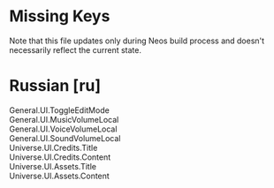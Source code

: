 # Missing Keys
Note that this file updates only during Neos build process and doesn't necessarily reflect the current state.

# Russian [ru]
General.UI.ToggleEditMode  
General.UI.MusicVolumeLocal  
General.UI.VoiceVolumeLocal  
General.UI.SoundVolumeLocal  
Universe.UI.Credits.Title  
Universe.UI.Credits.Content  
Universe.UI.Assets.Title  
Universe.UI.Assets.Content  

